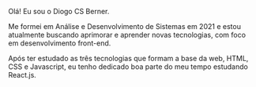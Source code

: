<p>Olá! Eu sou o Diogo CS Berner.</p>
<p>Me formei em Análise e Desenvolvimento de Sistemas em 2021 e estou atualmente buscando aprimorar e aprender novas tecnologias, com foco em 
  desenvolvimento front-end.</p>
<p>Após ter estudado as três tecnologias que formam a base da web, HTML, CSS e Javascript, eu tenho dedicado boa parte do meu tempo estudando React.js.</p>
